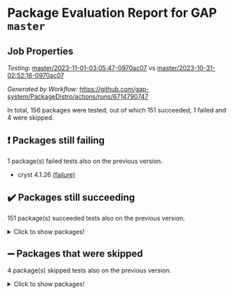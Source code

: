 # Package Evaluation Report for GAP `master`

## Job Properties

*Testing:* [master/2023-11-01-03:05:47-0970ac07](https://github.com/gap-system/PackageDistro/blob/data/reports/master/2023-11-01-03:05:47-0970ac07) vs [master/2023-10-31-02:52:16-0970ac07](https://github.com/gap-system/PackageDistro/blob/data/reports/master/2023-10-31-02:52:16-0970ac07)

*Generated by Workflow:* https://github.com/gap-system/PackageDistro/actions/runs/6714790747

In total, 156 packages were tested, out of which 151 succeeded, 1 failed and 4 were skipped.

## :exclamation: Packages still failing

1 package(s) failed tests also on the previous version.
- cryst 4.1.26 [(failure)](https://github.com/gap-system/PackageDistro/actions/runs/6714790747/job/18249009624)

## :heavy_check_mark: Packages still succeeding

151 package(s) succeeded tests also on the previous version.
<details><summary>Click to show packages!</summary>

- 4ti2interface 2023.02-04 [(success)](https://github.com/gap-system/PackageDistro/actions/runs/6714790747/job/18249006018)
- ace 5.6.2 [(success)](https://github.com/gap-system/PackageDistro/actions/runs/6714790747/job/18249006133)
- aclib 1.3.2 [(success)](https://github.com/gap-system/PackageDistro/actions/runs/6714790747/job/18249006247)
- agt 0.3.1 [(success)](https://github.com/gap-system/PackageDistro/actions/runs/6714790747/job/18249006408)
- alnuth 3.2.1 [(success)](https://github.com/gap-system/PackageDistro/actions/runs/6714790747/job/18249006516)
- anupq 3.3.0 [(success)](https://github.com/gap-system/PackageDistro/actions/runs/6714790747/job/18249006629)
- atlasrep 2.1.7 [(success)](https://github.com/gap-system/PackageDistro/actions/runs/6714790747/job/18249006762)
- autodoc 2023.06.19 [(success)](https://github.com/gap-system/PackageDistro/actions/runs/6714790747/job/18249008089)
- automata 1.15 [(success)](https://github.com/gap-system/PackageDistro/actions/runs/6714790747/job/18249008223)
- automgrp 1.3.2 [(success)](https://github.com/gap-system/PackageDistro/actions/runs/6714790747/job/18249008307)
- autpgrp 1.11 [(success)](https://github.com/gap-system/PackageDistro/actions/runs/6714790747/job/18249008407)
- cap 2023.10-07 [(success)](https://github.com/gap-system/PackageDistro/actions/runs/6714790747/job/18249008510)
- caratinterface 2.3.5 [(success)](https://github.com/gap-system/PackageDistro/actions/runs/6714790747/job/18249008609)
- cddinterface 2022.11.01 [(success)](https://github.com/gap-system/PackageDistro/actions/runs/6714790747/job/18249008708)
- circle 1.6.6 [(success)](https://github.com/gap-system/PackageDistro/actions/runs/6714790747/job/18249008781)
- classicpres 1.22 [(success)](https://github.com/gap-system/PackageDistro/actions/runs/6714790747/job/18249008896)
- cohomolo 1.6.11 [(success)](https://github.com/gap-system/PackageDistro/actions/runs/6714790747/job/18249009003)
- congruence 1.2.5 [(success)](https://github.com/gap-system/PackageDistro/actions/runs/6714790747/job/18249009091)
- corelg 1.56 [(success)](https://github.com/gap-system/PackageDistro/actions/runs/6714790747/job/18249009182)
- crime 1.6 [(success)](https://github.com/gap-system/PackageDistro/actions/runs/6714790747/job/18249009281)
- crisp 1.4.6 [(success)](https://github.com/gap-system/PackageDistro/actions/runs/6714790747/job/18249009367)
- crypting 0.10.4 [(success)](https://github.com/gap-system/PackageDistro/actions/runs/6714790747/job/18249009456)
- crystcat 1.1.10 [(success)](https://github.com/gap-system/PackageDistro/actions/runs/6714790747/job/18249009771)
- ctbllib 1.3.6 [(success)](https://github.com/gap-system/PackageDistro/actions/runs/6714790747/job/18249009889)
- cubefree 1.19 [(success)](https://github.com/gap-system/PackageDistro/actions/runs/6714790747/job/18249010078)
- curlinterface 2.3.2 [(success)](https://github.com/gap-system/PackageDistro/actions/runs/6714790747/job/18249010181)
- cvec 2.8.1 [(success)](https://github.com/gap-system/PackageDistro/actions/runs/6714790747/job/18249010283)
- datastructures 0.3.0 [(success)](https://github.com/gap-system/PackageDistro/actions/runs/6714790747/job/18249010377)
- deepthought 1.0.6 [(success)](https://github.com/gap-system/PackageDistro/actions/runs/6714790747/job/18249010470)
- design 1.8 [(success)](https://github.com/gap-system/PackageDistro/actions/runs/6714790747/job/18249010583)
- difsets 2.3.1 [(success)](https://github.com/gap-system/PackageDistro/actions/runs/6714790747/job/18249010673)
- digraphs 1.6.3 [(success)](https://github.com/gap-system/PackageDistro/actions/runs/6714790747/job/18249010775)
- edim 1.3.7 [(success)](https://github.com/gap-system/PackageDistro/actions/runs/6714790747/job/18249010867)
- example 4.3.4 [(success)](https://github.com/gap-system/PackageDistro/actions/runs/6714790747/job/18249010964)
- examplesforhomalg 2023.10-01 [(success)](https://github.com/gap-system/PackageDistro/actions/runs/6714790747/job/18249011062)
- factint 1.6.3 [(success)](https://github.com/gap-system/PackageDistro/actions/runs/6714790747/job/18249011185)
- ferret 1.0.9 [(success)](https://github.com/gap-system/PackageDistro/actions/runs/6714790747/job/18249011279)
- fga 1.5.0 [(success)](https://github.com/gap-system/PackageDistro/actions/runs/6714790747/job/18249011389)
- fining 1.5.6 [(success)](https://github.com/gap-system/PackageDistro/actions/runs/6714790747/job/18249011526)
- float 1.0.3 [(success)](https://github.com/gap-system/PackageDistro/actions/runs/6714790747/job/18249011638)
- format 1.4.3 [(success)](https://github.com/gap-system/PackageDistro/actions/runs/6714790747/job/18249011745)
- forms 1.2.9 [(success)](https://github.com/gap-system/PackageDistro/actions/runs/6714790747/job/18249011852)
- fplsa 1.2.6 [(success)](https://github.com/gap-system/PackageDistro/actions/runs/6714790747/job/18249011996)
- fr 2.4.12 [(success)](https://github.com/gap-system/PackageDistro/actions/runs/6714790747/job/18249012124)
- francy 2.0.3 [(success)](https://github.com/gap-system/PackageDistro/actions/runs/6714790747/job/18249012246)
- fwtree 1.3 [(success)](https://github.com/gap-system/PackageDistro/actions/runs/6714790747/job/18249012387)
- gapdoc 1.6.6 [(success)](https://github.com/gap-system/PackageDistro/actions/runs/6714790747/job/18249012542)
- gauss 2023.02-04 [(success)](https://github.com/gap-system/PackageDistro/actions/runs/6714790747/job/18249012695)
- gaussforhomalg 2023.10-01 [(success)](https://github.com/gap-system/PackageDistro/actions/runs/6714790747/job/18249012817)
- gbnp 1.0.5 [(success)](https://github.com/gap-system/PackageDistro/actions/runs/6714790747/job/18249012918)
- generalizedmorphismsforcap 2023.08-02 [(success)](https://github.com/gap-system/PackageDistro/actions/runs/6714790747/job/18249013015)
- genss 1.6.8 [(success)](https://github.com/gap-system/PackageDistro/actions/runs/6714790747/job/18249013113)
- gradedmodules 2023.09-01 [(success)](https://github.com/gap-system/PackageDistro/actions/runs/6714790747/job/18249013244)
- gradedringforhomalg 2023.08-01 [(success)](https://github.com/gap-system/PackageDistro/actions/runs/6714790747/job/18249013366)
- grape 4.9.0 [(success)](https://github.com/gap-system/PackageDistro/actions/runs/6714790747/job/18249013509)
- groupoids 1.73 [(success)](https://github.com/gap-system/PackageDistro/actions/runs/6714790747/job/18249013617)
- grpconst 2.6.4 [(success)](https://github.com/gap-system/PackageDistro/actions/runs/6714790747/job/18249013745)
- guarana 0.96.3 [(success)](https://github.com/gap-system/PackageDistro/actions/runs/6714790747/job/18249013891)
- guava 3.18 [(success)](https://github.com/gap-system/PackageDistro/actions/runs/6714790747/job/18249014046)
- hap 1.60 [(success)](https://github.com/gap-system/PackageDistro/actions/runs/6714790747/job/18249014180)
- hapcryst 0.1.15 [(success)](https://github.com/gap-system/PackageDistro/actions/runs/6714790747/job/18249014305)
- hecke 1.5.3 [(success)](https://github.com/gap-system/PackageDistro/actions/runs/6714790747/job/18249014420)
- help 3.5 [(success)](https://github.com/gap-system/PackageDistro/actions/runs/6714790747/job/18249014569)
- homalg 2023.10-01 [(success)](https://github.com/gap-system/PackageDistro/actions/runs/6714790747/job/18249014733)
- homalgtocas 2023.08-01 [(success)](https://github.com/gap-system/PackageDistro/actions/runs/6714790747/job/18249014859)
- idrel 2.45 [(success)](https://github.com/gap-system/PackageDistro/actions/runs/6714790747/job/18249014978)
- images 1.3.1 [(success)](https://github.com/gap-system/PackageDistro/actions/runs/6714790747/job/18249018699)
- intpic 0.3.0 [(success)](https://github.com/gap-system/PackageDistro/actions/runs/6714790747/job/18249018833)
- io 4.8.2 [(success)](https://github.com/gap-system/PackageDistro/actions/runs/6714790747/job/18249018977)
- io_forhomalg 2023.02-04 [(success)](https://github.com/gap-system/PackageDistro/actions/runs/6714790747/job/18249019121)
- irredsol 1.4.4 [(success)](https://github.com/gap-system/PackageDistro/actions/runs/6714790747/job/18249019295)
- json 2.1.1 [(success)](https://github.com/gap-system/PackageDistro/actions/runs/6714790747/job/18249019425)
- jupyterkernel 1.5.0 [(success)](https://github.com/gap-system/PackageDistro/actions/runs/6714790747/job/18249019608)
- jupyterviz 1.5.6 [(success)](https://github.com/gap-system/PackageDistro/actions/runs/6714790747/job/18249019710)
- kan 1.36 [(success)](https://github.com/gap-system/PackageDistro/actions/runs/6714790747/job/18249019823)
- kbmag 1.5.11 [(success)](https://github.com/gap-system/PackageDistro/actions/runs/6714790747/job/18249019949)
- laguna 3.9.6 [(success)](https://github.com/gap-system/PackageDistro/actions/runs/6714790747/job/18249020063)
- liealgdb 2.2.1 [(success)](https://github.com/gap-system/PackageDistro/actions/runs/6714790747/job/18249020171)
- liepring 2.8 [(success)](https://github.com/gap-system/PackageDistro/actions/runs/6714790747/job/18249020300)
- liering 2.4.2 [(success)](https://github.com/gap-system/PackageDistro/actions/runs/6714790747/job/18249020389)
- linearalgebraforcap 2023.10-04 [(success)](https://github.com/gap-system/PackageDistro/actions/runs/6714790747/job/18249020483)
- localizeringforhomalg 2023.10-01 [(success)](https://github.com/gap-system/PackageDistro/actions/runs/6714790747/job/18249020577)
- loops 3.4.3 [(success)](https://github.com/gap-system/PackageDistro/actions/runs/6714790747/job/18249020713)
- lpres 1.0.3 [(success)](https://github.com/gap-system/PackageDistro/actions/runs/6714790747/job/18249020824)
- majoranaalgebras 1.5.1 [(success)](https://github.com/gap-system/PackageDistro/actions/runs/6714790747/job/18249020952)
- mapclass 1.4.6 [(success)](https://github.com/gap-system/PackageDistro/actions/runs/6714790747/job/18249021070)
- matgrp 0.70 [(success)](https://github.com/gap-system/PackageDistro/actions/runs/6714790747/job/18249021150)
- matricesforhomalg 2023.10-01 [(success)](https://github.com/gap-system/PackageDistro/actions/runs/6714790747/job/18249021259)
- modisom 2.5.4 [(success)](https://github.com/gap-system/PackageDistro/actions/runs/6714790747/job/18249021365)
- modulepresentationsforcap 2023.10-01 [(success)](https://github.com/gap-system/PackageDistro/actions/runs/6714790747/job/18249021473)
- modules 2023.10-01 [(success)](https://github.com/gap-system/PackageDistro/actions/runs/6714790747/job/18249021569)
- monoidalcategories 2023.10-01 [(success)](https://github.com/gap-system/PackageDistro/actions/runs/6714790747/job/18249021677)
- nconvex 2022.09-01 [(success)](https://github.com/gap-system/PackageDistro/actions/runs/6714790747/job/18249021786)
- nilmat 1.4.2 [(success)](https://github.com/gap-system/PackageDistro/actions/runs/6714790747/job/18249021856)
- nock 1.5 [(success)](https://github.com/gap-system/PackageDistro/actions/runs/6714790747/job/18249021935)
- normalizinterface 1.3.6 [(success)](https://github.com/gap-system/PackageDistro/actions/runs/6714790747/job/18249022027)
- nq 2.5.10 [(success)](https://github.com/gap-system/PackageDistro/actions/runs/6714790747/job/18249022128)
- numericalsgps 1.3.1 [(success)](https://github.com/gap-system/PackageDistro/actions/runs/6714790747/job/18249022213)
- openmath 11.5.3 [(success)](https://github.com/gap-system/PackageDistro/actions/runs/6714790747/job/18249022313)
- orb 4.9.0 [(success)](https://github.com/gap-system/PackageDistro/actions/runs/6714790747/job/18249022406)
- packagemanager 1.4.1 [(success)](https://github.com/gap-system/PackageDistro/actions/runs/6714790747/job/18249022494)
- patternclass 2.4.3 [(success)](https://github.com/gap-system/PackageDistro/actions/runs/6714790747/job/18249022576)
- permut 2.0.4 [(success)](https://github.com/gap-system/PackageDistro/actions/runs/6714790747/job/18249022681)
- polenta 1.3.10 [(success)](https://github.com/gap-system/PackageDistro/actions/runs/6714790747/job/18249022789)
- polymaking 0.8.7 [(success)](https://github.com/gap-system/PackageDistro/actions/runs/6714790747/job/18249022889)
- primgrp 3.4.4 [(success)](https://github.com/gap-system/PackageDistro/actions/runs/6714790747/job/18249023005)
- profiling 2.5.4 [(success)](https://github.com/gap-system/PackageDistro/actions/runs/6714790747/job/18249023129)
- qpa 1.34 [(success)](https://github.com/gap-system/PackageDistro/actions/runs/6714790747/job/18249023242)
- quagroup 1.8.3 [(success)](https://github.com/gap-system/PackageDistro/actions/runs/6714790747/job/18249023339)
- radiroot 2.9 [(success)](https://github.com/gap-system/PackageDistro/actions/runs/6714790747/job/18249023443)
- rcwa 4.7.1 [(success)](https://github.com/gap-system/PackageDistro/actions/runs/6714790747/job/18249023550)
- rds 1.8 [(success)](https://github.com/gap-system/PackageDistro/actions/runs/6714790747/job/18249023633)
- recog 1.4.2 [(success)](https://github.com/gap-system/PackageDistro/actions/runs/6714790747/job/18249023733)
- repndecomp 1.3.0 [(success)](https://github.com/gap-system/PackageDistro/actions/runs/6714790747/job/18249023839)
- repsn 3.1.1 [(success)](https://github.com/gap-system/PackageDistro/actions/runs/6714790747/job/18249023949)
- resclasses 4.7.3 [(success)](https://github.com/gap-system/PackageDistro/actions/runs/6714790747/job/18249024036)
- ringsforhomalg 2023.09-01 [(success)](https://github.com/gap-system/PackageDistro/actions/runs/6714790747/job/18249024149)
- sco 2023.08-01 [(success)](https://github.com/gap-system/PackageDistro/actions/runs/6714790747/job/18249024277)
- scscp 2.4.1 [(success)](https://github.com/gap-system/PackageDistro/actions/runs/6714790747/job/18249024677)
- semigroups 5.3.2 [(success)](https://github.com/gap-system/PackageDistro/actions/runs/6714790747/job/18249024793)
- sglppow 2.3 [(success)](https://github.com/gap-system/PackageDistro/actions/runs/6714790747/job/18249024896)
- sgpviz 0.999.5 [(success)](https://github.com/gap-system/PackageDistro/actions/runs/6714790747/job/18249025018)
- simpcomp 2.1.14 [(success)](https://github.com/gap-system/PackageDistro/actions/runs/6714790747/job/18249025167)
- singular 2023.02.09 [(success)](https://github.com/gap-system/PackageDistro/actions/runs/6714790747/job/18249025278)
- sl2reps 1.1 [(success)](https://github.com/gap-system/PackageDistro/actions/runs/6714790747/job/18249025381)
- sla 1.5.3 [(success)](https://github.com/gap-system/PackageDistro/actions/runs/6714790747/job/18249025494)
- smallgrp 1.5.3 [(success)](https://github.com/gap-system/PackageDistro/actions/runs/6714790747/job/18249025629)
- smallsemi 0.6.13 [(success)](https://github.com/gap-system/PackageDistro/actions/runs/6714790747/job/18249025744)
- sonata 2.9.6 [(success)](https://github.com/gap-system/PackageDistro/actions/runs/6714790747/job/18249025876)
- sophus 1.27 [(success)](https://github.com/gap-system/PackageDistro/actions/runs/6714790747/job/18249025997)
- sotgrps 1.2 [(success)](https://github.com/gap-system/PackageDistro/actions/runs/6714790747/job/18249026114)
- spinsym 1.5.2 [(success)](https://github.com/gap-system/PackageDistro/actions/runs/6714790747/job/18249026222)
- standardff 1.0 [(success)](https://github.com/gap-system/PackageDistro/actions/runs/6714790747/job/18249026355)
- symbcompcc 1.3.2 [(success)](https://github.com/gap-system/PackageDistro/actions/runs/6714790747/job/18249026489)
- thelma 1.3 [(success)](https://github.com/gap-system/PackageDistro/actions/runs/6714790747/job/18249026587)
- tomlib 1.2.9 [(success)](https://github.com/gap-system/PackageDistro/actions/runs/6714790747/job/18249026790)
- toolsforhomalg 2023.10-01 [(success)](https://github.com/gap-system/PackageDistro/actions/runs/6714790747/job/18249027051)
- toric 1.9.5 [(success)](https://github.com/gap-system/PackageDistro/actions/runs/6714790747/job/18249027201)
- toricvarieties 2022.07.13 [(success)](https://github.com/gap-system/PackageDistro/actions/runs/6714790747/job/18249027346)
- transgrp 3.6.4 [(success)](https://github.com/gap-system/PackageDistro/actions/runs/6714790747/job/18249027476)
- ugaly 4.1.3 [(success)](https://github.com/gap-system/PackageDistro/actions/runs/6714790747/job/18249027614)
- unipot 1.5 [(success)](https://github.com/gap-system/PackageDistro/actions/runs/6714790747/job/18249027732)
- unitlib 4.2.0 [(success)](https://github.com/gap-system/PackageDistro/actions/runs/6714790747/job/18249027869)
- utils 0.84 [(success)](https://github.com/gap-system/PackageDistro/actions/runs/6714790747/job/18249027997)
- uuid 0.7 [(success)](https://github.com/gap-system/PackageDistro/actions/runs/6714790747/job/18249028159)
- walrus 0.9991 [(success)](https://github.com/gap-system/PackageDistro/actions/runs/6714790747/job/18249028305)
- wedderga 4.10.4 [(success)](https://github.com/gap-system/PackageDistro/actions/runs/6714790747/job/18249028437)
- xmod 2.91 [(success)](https://github.com/gap-system/PackageDistro/actions/runs/6714790747/job/18249028572)
- xmodalg 1.23 [(success)](https://github.com/gap-system/PackageDistro/actions/runs/6714790747/job/18249028687)
- yangbaxter 0.10.3 [(success)](https://github.com/gap-system/PackageDistro/actions/runs/6714790747/job/18249028834)
- zeromqinterface 0.14 [(success)](https://github.com/gap-system/PackageDistro/actions/runs/6714790747/job/18249028962)
</details>

## :heavy_minus_sign: Packages that were skipped

4 package(s) skipped tests also on the previous version.
<details><summary>Click to show packages!</summary>

- browse 1.8.21 [(skipped)](https://github.com/gap-system/PackageDistro/actions/runs/6714790747/job/18248520677)
- itc 1.5.1 [(skipped)](https://github.com/gap-system/PackageDistro/actions/runs/6714790747/job/18248520677)
- polycyclic 2.16 [(skipped)](https://github.com/gap-system/PackageDistro/actions/runs/6714790747/job/18248520677)
- xgap 4.31 [(skipped)](https://github.com/gap-system/PackageDistro/actions/runs/6714790747/job/18248520677)
</details>


